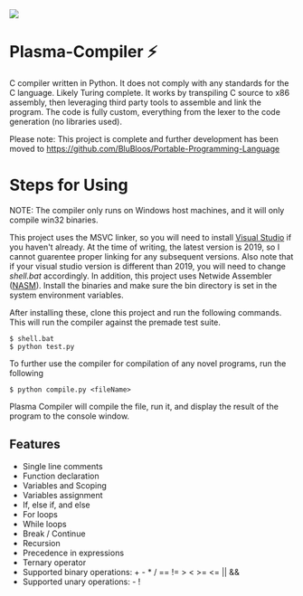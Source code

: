 <img src="https://i.gyazo.com/66cada5c7538e5597443c1e467c862aa.gif" />

# Plasma-Compiler ⚡
C compiler written in Python. It does not comply with any standards for the C language. Likely Turing complete. It works by transpiling C source to x86 assembly, then leveraging third party tools to assemble and link the program. The code is fully custom, everything from the lexer to the code generation (no libraries used). 

Please note: This project is complete and further development has been moved to https://github.com/BluBloos/Portable-Programming-Language

# Steps for Using
NOTE: The compiler only runs on Windows host machines, and it will only compile win32 binaries.

This project uses the MSVC linker, so you will need to install <a href="https://visualstudio.microsoft.com/vs/">Visual Studio</a> if you haven't already. At the time of writing, the latest version is 2019, so I cannot guarentee proper linking for any subsequent versions. Also note that if your visual studio version is different than 2019, you will need to change *shell.bat* accordingly. In addition, this project uses Netwide Assembler (<a href="https://www.nasm.us/">NASM</a>). Install the binaries and make sure the bin directory is set in the system environment variables.  

After installing these, clone this project and run the following commands. This will run the compiler against the premade test suite. 
```
$ shell.bat
$ python test.py
```

To further use the compiler for compilation of any novel programs, run the following
```
$ python compile.py <fileName>
```
Plasma Compiler will compile the file, run it, and display the result of the program to the console window.

## Features
- Single line comments
- Function declaration
- Variables and Scoping
- Variables assignment
- If, else if, and else
- For loops
- While loops
- Break / Continue
- Recursion
- Precedence in expressions
- Ternary operator
- Supported binary operations: +   -    *    /    ==    !=    >    <    >=    <=    ||    &&
- Supported unary operations: - !
